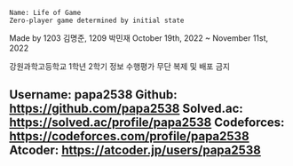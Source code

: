 ```
Name: Life of Game
Zero-player game determined by initial state
```
Made by 1203 김명준, 1209 박민재
October 19th, 2022 ~ November 11st, 2022

강원과학고등학교 1학년 2학기 정보 수행평가
무단 복제 및 배포 금지

Username: papa2538
Github: https://github.com/papa2538
Solved.ac: https://solved.ac/profile/papa2538
Codeforces: https://codeforces.com/profile/papa2538
Atcoder: https://atcoder.jp/users/papa2538
------------
